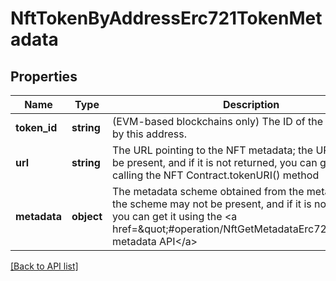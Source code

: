 # NftTokenByAddressErc721TokenMetadata

## Properties

Name | Type | Description | Notes
------------ | ------------- | ------------- | -------------
**token_id** | **string** | (EVM-based blockchains only) The ID of the NFT owned by this address. | [optional]
**url** | **string** | The URL pointing to the NFT metadata; the URL may not be present, and if it is not returned, you can get it by calling the NFT Contract.tokenURI() method | [optional]
**metadata** | **object** | The metadata scheme obtained from the metadata URL; the scheme may not be present, and if it is not returned, you can get it using the &lt;a href&#x3D;\&quot;#operation/NftGetMetadataErc721\&quot;&gt;NFT metadata API&lt;/a&gt; | [optional]

[[Back to API list]](../../README.md#api-endpoints)
